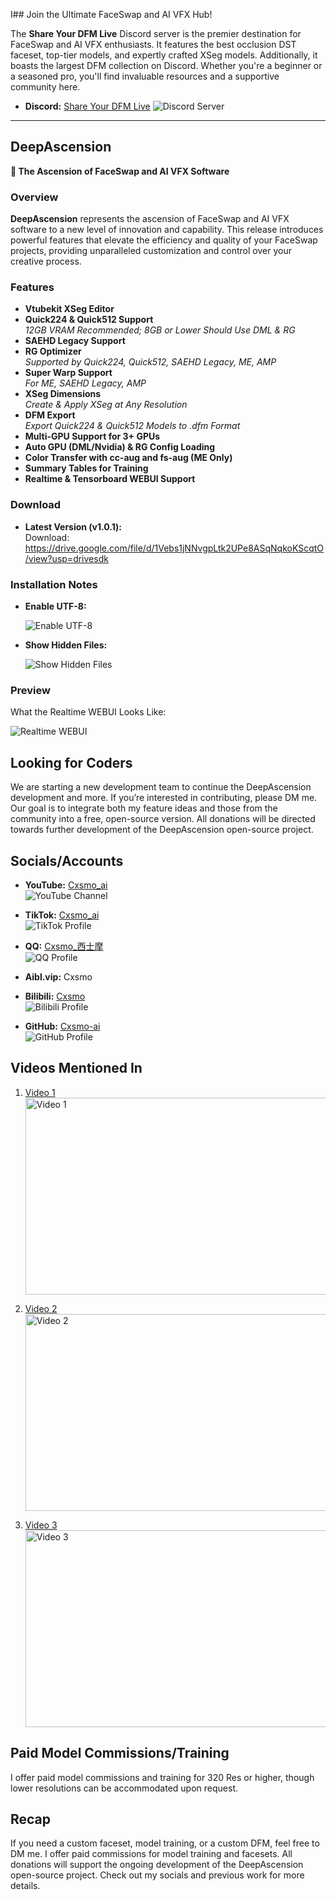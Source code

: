 I## Join the Ultimate FaceSwap and AI VFX Hub!

The **Share Your DFM Live** Discord server is the premier destination for FaceSwap and AI VFX enthusiasts. It features the best occlusion DST faceset, top-tier models, and expertly crafted XSeg models. Additionally, it boasts the largest DFM collection on Discord. Whether you're a beginner or a seasoned pro, you'll find invaluable resources and a supportive community here.

- **Discord:** [Share Your DFM Live](https://discord.gg/njSKPUQtFa)
  ![Discord Server](https://img.shields.io/badge/Discord-Share_Your_DFM_Live-blue?logo=discord&logoColor=white)


---

## DeepAscension

**🌟 The Ascension of FaceSwap and AI VFX Software**

### Overview

**DeepAscension** represents the ascension of FaceSwap and AI VFX software to a new level of innovation and capability. This release introduces powerful features that elevate the efficiency and quality of your FaceSwap projects, providing unparalleled customization and control over your creative process.

### Features

- **Vtubekit XSeg Editor**
- **Quick224 & Quick512 Support**  
  *12GB VRAM Recommended; 8GB or Lower Should Use DML & RG*
- **SAEHD Legacy Support**
- **RG Optimizer**  
  *Supported by Quick224, Quick512, SAEHD Legacy, ME, AMP*
- **Super Warp Support**  
  *For ME, SAEHD Legacy, AMP*
- **XSeg Dimensions**  
  *Create & Apply XSeg at Any Resolution*
- **DFM Export**  
  *Export Quick224 & Quick512 Models to .dfm Format*
- **Multi-GPU Support for 3+ GPUs**
- **Auto GPU (DML/Nvidia) & RG Config Loading**
- **Color Transfer with cc-aug and fs-aug (ME Only)**
- **Summary Tables for Training**
- **Realtime & Tensorboard WEBUI Support**

### Download

- **Latest Version (v1.0.1):**  
  Download: https://drive.google.com/file/d/1Vebs1jNNvgpLtk2UPe8ASqNqkoKScqtO/view?usp=drivesdk

### Installation Notes

- **Enable UTF-8:**

  ![Enable UTF-8](https://i.imgur.com/WENY8MH.png)

- **Show Hidden Files:**

  ![Show Hidden Files](https://i.imgur.com/so3h6gN.jpeg)

### Preview

What the Realtime WEBUI Looks Like:

![Realtime WEBUI](https://i.imgur.com/vT2qIpZ.png)



## Looking for Coders

We are starting a new development team to continue the DeepAscension development and more. If you’re interested in contributing, please DM me. Our goal is to integrate both my feature ideas and those from the community into a free, open-source version. All donations will be directed towards further development of the DeepAscension open-source project.

## Socials/Accounts

- **YouTube:** [Cxsmo_ai](https://youtube.com/Cxsmo_ai)  
  ![YouTube Channel](https://img.shields.io/badge/YouTube-Cxsmo_ai-red?logo=youtube&logoColor=white)
  
- **TikTok:** [Cxsmo_ai](https://tiktok.com/@Cxsmo_ai)  
  ![TikTok Profile](https://img.shields.io/badge/TikTok-Cxsmo_ai-black?logo=tiktok&logoColor=white)

- **QQ:** [Cxsmo_西士摩](https://w.qq.com/)  
  ![QQ Profile](https://img.shields.io/badge/QQ-Cxsmo_西士摩-blue?logo=qq&logoColor=white)

- **Aibl.vip:** Cxsmo  

- **Bilibili:** [Cxsmo](https://bilibili.com/Cxsmo)  
  ![Bilibili Profile](https://img.shields.io/badge/Bilibili-Cxsmo-orange?logo=bilibili&logoColor=white)

- **GitHub:** [Cxsmo-ai](https://github.com/Cxsmo-ai)  
  ![GitHub Profile](https://img.shields.io/badge/GitHub-Cxsmo_ai-lightgrey?logo=github&logoColor=white)

## Videos Mentioned In

1. [Video 1](https://youtu.be/tEGown-ySfI)  
   <a href="https://www.youtube.com/watch?v=tEGown-ySfI" target="_blank">
   <img src="https://img.youtube.com/vi/tEGown-ySfI/0.jpg" alt="Video 1" width="560" height="315" />
   </a>

2. [Video 2](https://youtu.be/w0Wkhz4G6OA)  
   <a href="https://www.youtube.com/watch?v=w0Wkhz4G6OA" target="_blank">
   <img src="https://img.youtube.com/vi/w0Wkhz4G6OA/0.jpg" alt="Video 2" width="560" height="315" />
   </a>

3. [Video 3](https://youtu.be/7YiM_elQuPA)  
   <a href="https://www.youtube.com/watch?v=7YiM_elQuPA" target="_blank">
   <img src="https://img.youtube.com/vi/7YiM_elQuPA/0.jpg" alt="Video 3" width="560" height="315" />
   </a>

## Paid Model Commissions/Training

I offer paid model commissions and training for 320 Res or higher, though lower resolutions can be accommodated upon request.

## Recap

If you need a custom faceset, model training, or a custom DFM, feel free to DM me. I offer paid commissions for model training and facesets. All donations will support the ongoing development of the DeepAscension open-source project. Check out my socials and previous work for more details.
